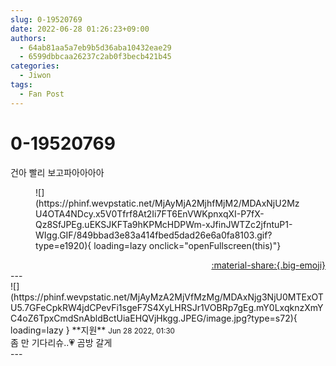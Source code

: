```yaml
---
slug: 0-19520769
date: 2022-06-28 01:26:23+09:00
authors:
  - 64ab81aa5a7eb9b5d36aba10432eae29
  - 6599dbbcaa26237c2ab0f3becb421b45
categories:
  - Jiwon
tags:
  - Fan Post
---
```


# 0-19520769

<div class="post-container" markdown="1">
<div class="content-container md-sidebar__scrollwrap" markdown="1">

건아 빨리 보고파아아아아
<figure markdown="1">
![](https://phinf.wevpstatic.net/MjAyMjA2MjhfMjM2/MDAxNjU2MzU4OTA4NDcy.x5V0Tfrf8At2Ii7FT6EnVWKpnxqXI-P7fX-Qz8SfJPEg.uEKSJKFTa9hKPMcHDPWm-xJfinJWTZc2jfntuP1-WIgg.GIF/849bbad3e83a414fbed5dad26e6a0fa8103.gif?type=e1920){ loading=lazy onclick="openFullscreen(this)"}
</figure>


</div>
</div>

<div style="text-align: right;" markdown="1">
<a href="https://weverse.io/fromis9/fanpost/0-19520769" style="text-align: right;">:material-share:{.big-emoji}</a>
</div>
---

<div class="comments-container md-sidebar__scrollwrap" markdown="1">
<div class="comment" markdown="1">
<div class='id-container' markdown="1">
![](https://phinf.wevpstatic.net/MjAyMzA2MjVfMzMg/MDAxNjg3NjU0MTExOTU5.7GFeCpkRW4jdCPevFi1sgeF7S4XyLHRSJr1VOBRp7gEg.mY0LxqknzXmYC4oZ6TpxCmdSnAbldBctUiaEHQVjHkgg.JPEG/image.jpg?type=s72){ loading=lazy }
**<span class="artist">지원</span>** <small>Jun 28 2022, 01:30</small><br>
</div>
<div class='comment-body' markdown="1">
좀 만 기다리슈..💗 곰방 갈게
</div>
</div>
</div>
---
